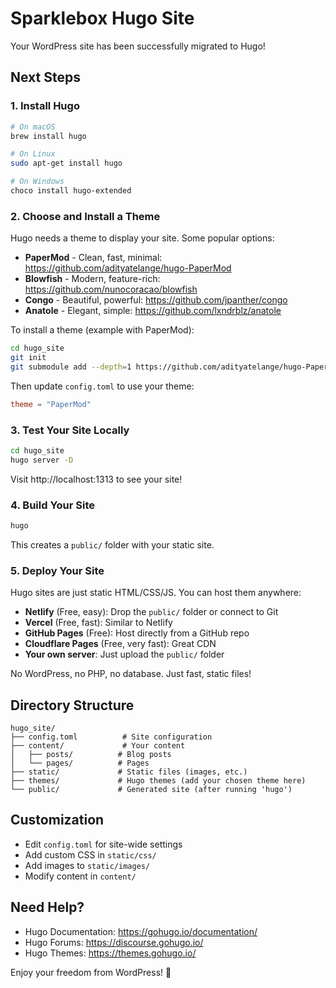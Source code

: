 # Sparklebox Hugo Site

Your WordPress site has been successfully migrated to Hugo!

## Next Steps

### 1. Install Hugo
```bash
# On macOS
brew install hugo

# On Linux
sudo apt-get install hugo

# On Windows
choco install hugo-extended
```

### 2. Choose and Install a Theme
Hugo needs a theme to display your site. Some popular options:

- **PaperMod** - Clean, fast, minimal: https://github.com/adityatelange/hugo-PaperMod
- **Blowfish** - Modern, feature-rich: https://github.com/nunocoracao/blowfish
- **Congo** - Beautiful, powerful: https://github.com/jpanther/congo
- **Anatole** - Elegant, simple: https://github.com/lxndrblz/anatole

To install a theme (example with PaperMod):
```bash
cd hugo_site
git init
git submodule add --depth=1 https://github.com/adityatelange/hugo-PaperMod.git themes/PaperMod
```

Then update `config.toml` to use your theme:
```toml
theme = "PaperMod"
```

### 3. Test Your Site Locally
```bash
cd hugo_site
hugo server -D
```

Visit http://localhost:1313 to see your site!

### 4. Build Your Site
```bash
hugo
```

This creates a `public/` folder with your static site.

### 5. Deploy Your Site
Hugo sites are just static HTML/CSS/JS. You can host them anywhere:

- **Netlify** (Free, easy): Drop the `public/` folder or connect to Git
- **Vercel** (Free, fast): Similar to Netlify
- **GitHub Pages** (Free): Host directly from a GitHub repo
- **Cloudflare Pages** (Free, very fast): Great CDN
- **Your own server**: Just upload the `public/` folder

No WordPress, no PHP, no database. Just fast, static files!

## Directory Structure

```
hugo_site/
├── config.toml          # Site configuration
├── content/             # Your content
│   ├── posts/          # Blog posts
│   └── pages/          # Pages
├── static/             # Static files (images, etc.)
├── themes/             # Hugo themes (add your chosen theme here)
└── public/             # Generated site (after running 'hugo')
```

## Customization

- Edit `config.toml` for site-wide settings
- Add custom CSS in `static/css/`
- Add images to `static/images/`
- Modify content in `content/`

## Need Help?

- Hugo Documentation: https://gohugo.io/documentation/
- Hugo Forums: https://discourse.gohugo.io/
- Hugo Themes: https://themes.gohugo.io/

Enjoy your freedom from WordPress! 🎉
